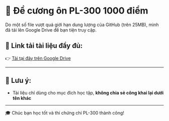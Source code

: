 # 📁 Đề cương ôn PL-300 1000 điểm

Do một số file vượt quá giới hạn dung lượng của GitHub (trên 25MB), mình đã tải lên Google Drive để bạn tiện truy cập.

## 🔗 Link tải tài liệu đầy đủ:
👉 [Tải tại đây trên Google Drive](https://drive.google.com/file/d/1ByoJYghjLtgqBOLQxVgup1pXUHwj89EB/view?usp=drive_link)

---

## 📌 Lưu ý:
- Tài liệu chỉ dùng cho mục đích học tập, **không chia sẻ công khai lại dưới tên khác**

---

🎓 Chúc bạn học tốt và thi chứng chỉ PL-300 thành công!
